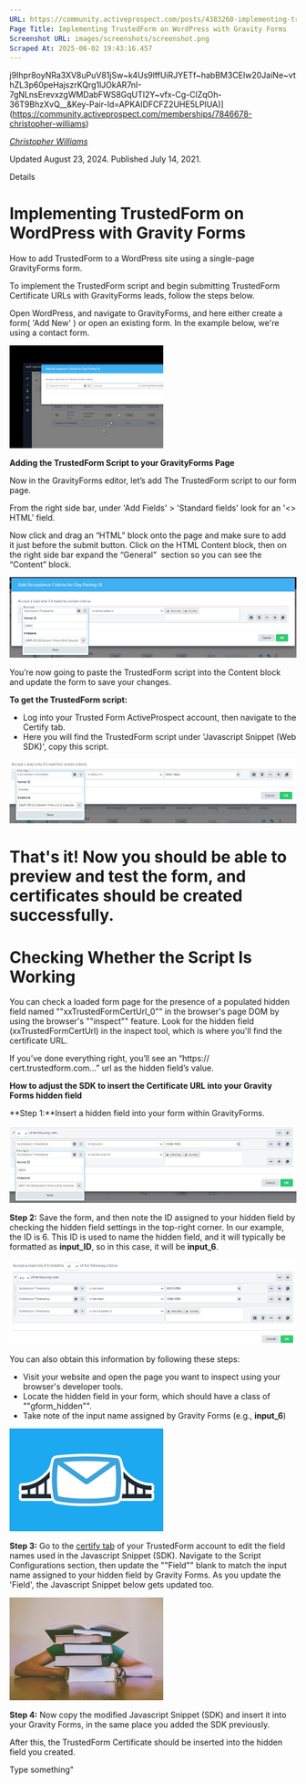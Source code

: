 ```yaml
---
URL: https://community.activeprospect.com/posts/4383260-implementing-trustedform-on-wordpress-with-gravityforms
Page Title: Implementing TrustedForm on WordPress with Gravity Forms
Screenshot URL: images/screenshots/screenshot.png
Scraped At: 2025-06-02 19:43:16.457
---
```

j9Ihpr8oyNRa3XV8uPuV81jSw~k4Us9lffUiRJYETf~habBM3CEIw20JaiNe~vthZL3p60peHajszrKQrg1lJOkAR7nI-7gNLnsErevxzgWMDabFWS8GqUTI2Y~vfx-Cg-ClZqOh-36T9BhzXvQ__&Key-Pair-Id=APKAIDFCFZ2UHE5LPIUA)](https://community.activeprospect.com/memberships/7846678-christopher-williams)

[_Christopher Williams_](https://community.activeprospect.com/memberships/7846678-christopher-williams)

Updated August 23, 2024. Published July 14, 2021.

Details

# Implementing TrustedForm on WordPress with Gravity Forms

How to add TrustedForm to a WordPress site using a single-page GravityForms form.

To implement the TrustedForm script and begin submitting TrustedForm Certificate URLs with GravityForms leads, follow the steps below.

Open WordPress, and navigate to GravityForms, and here either create a form( 'Add New' ) or open an existing form. In the example below, we're using a contact form.

![](images/image-1.png)

**Adding the TrustedForm Script to your GravityForms Page**

Now in the GravityForms editor, let’s add The TrustedForm script to our form page.

From the right side bar, under 'Add Fields' > 'Standard fields' look for an '<> HTML' field.

Now click and drag an “HTML” block onto the page and make sure to add it just before the submit button. Click on the HTML Content block, then on the right side bar expand the “General”  section so you can see the “Content” block.

![](images/image-2.png)

You’re now going to paste the TrustedForm script into the Content block and update the form to save your changes.

**To get the TrustedForm script:**

- Log into your Trusted Form ActiveProspect account, then navigate to the Certify tab.
- Here you will find the TrustedForm script under 'Javascript Snippet (Web SDK)', copy this script.

![](images/image-3.png)

# That's it! Now you should be able to preview and test the form, and certificates should be created successfully.

# Checking Whether the Script Is Working

You can check a loaded form page for the presence of a populated hidden field named ""xxTrustedFormCertUrl\_0"" in the browser's page DOM by using the browser's ""inspect"" feature. Look for the hidden field (xxTrustedFormCertUrl) in the inspect tool, which is where you'll find the certificate URL.

If you’ve done everything right, you’ll see an “https:// cert.trustedform.com…” url as the hidden field’s value.

**How to adjust the SDK to insert the Certificate URL into your Gravity Forms hidden field**

**Step 1:**Insert a hidden field into your form within GravityForms.

![](images/image-4.png)

**Step 2:** Save the form, and then note the ID assigned to your hidden field by checking the hidden field settings in the top-right corner. In our example, the ID is 6. This ID is used to name the hidden field, and it will typically be formatted as **input\_ID**, so in this case, it will be **input\_6**.

![](images/image-5.png)

You can also obtain this information by following these steps:

- Visit your website and open the page you want to inspect using your browser's developer tools.
- Locate the hidden field in your form, which should have a class of ""gform\_hidden"".
- Take note of the input name assigned by Gravity Forms (e.g., **input\_6**)

![](images/image-6.png)

**Step 3:** Go to the [certify tab](https://app.trustedform.com/certificates/issue) of your TrustedForm account to edit the field names used in the Javascript Snippet (SDK). Navigate to the Script Configurations section, then update the ""Field"" blank to match the input name assigned to your hidden field by Gravity Forms. As you update the 'Field', the Javascript Snippet below gets updated too.

![](images/image-7.png)

**Step 4:** Now copy the modified Javascript Snippet (SDK) and insert it into your Gravity Forms, in the same place you added the SDK previously.

After this, the TrustedForm Certificate should be inserted into the hidden field you created.

Type something"
